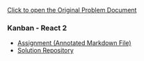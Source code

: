 [Click to open the Original Problem Document](https://docs.google.com/document/d/1L0V8gJPGZfdw9ODXUcHVW_B0tPONwbaC/edit)

### Kanban - React 2
- [Assignment (Annotated Markdown File)](./Assignment.md)
- [Solution Repository](https://github.com/metacube-manthan-rajoria/GET_003_Chapter_011)